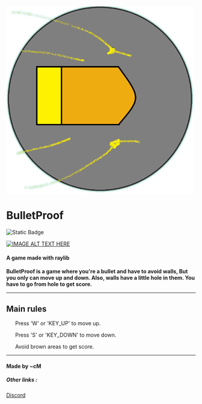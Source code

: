 
<img src="PlayerTransparent.png" align="center" alt="Alt text" title="Logo" width=500 height=500>
<h1>BulletProof</h1>


![Static Badge](https://img.shields.io/badge/Language-C++-blue)



[![IMAGE ALT TEXT HERE](https://img.youtube.com/vi/XaEc3b1FaTw/0.jpg)](https://www.youtube.com/watch?v=XaEc3b1FaTw)



<h4>A game made with raylib</h4>
<h4>
BulletProof is a game where you're a bullet and have to avoid walls,       
But you only can move up and down. Also, walls have a little hole in them.     
You have to go from hole to get score.
<hr>
<h2>Main rules</h2>
<lu>
<ul>Press 'W' or 'KEY_UP' to move up.<br></ul>
<ul>Press 'S' or 'KEY_DOWN' to move down.<br></ul>
<ul>Avoid brown areas to get score.<br></ul>    
</h4>
<hr>
<h4>Made by ~cM</h4>
<h5>Other links : </h5>
<a href="https://discord.gg/5W4XtHkc6g">Discord</a>

